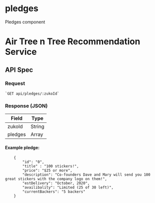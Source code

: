 # pledges
Pledges component


# Air Tree n Tree Recommendation Service

## API Spec

### Request

    `GET api/pledges/:zukoId`

### Response (JSON)

| Field | Type |
|--------| -------- |
| zukoId | String |
| pledges | Array |


#### Example pledge:

```
    {
        "id": "0",
        "title" : "100 stickers!",
        "price": "$25 or more",
        "description": "Co-founders Dave and Mary will send you 100 great stickers with the company logo on them!",
        "estDelivery": "October, 2020",
        "availibality": "Limited (25 of 30 left)",
        "currentBackers": "5 backers"
    }
```


